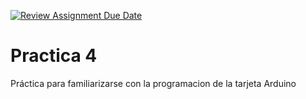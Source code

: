 [![Review Assignment Due Date](https://classroom.github.com/assets/deadline-readme-button-24ddc0f5d75046c5622901739e7c5dd533143b0c8e959d652212380cedb1ea36.svg)](https://classroom.github.com/a/jNcIkijt)
# Practica 4
Práctica para familiarizarse con la programacion de la tarjeta Arduino
